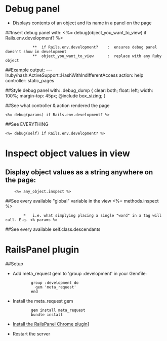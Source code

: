 Debug panel
===========

*   Displays contents of an object and its name in a panel on the page

##Insert debug panel with:
		<%= debug(object_you_want_to_view) if Rails.env.development? %>

				**  if Rails.env.development?    :  ensures debug panel doesn't show in development
				**  object_you_want_to_view      :  replace with any Ruby object

##Example output:
		--- !ruby/hash:ActiveSupport::HashWithIndifferentAccess
		action: help
		controller: static_pages

##Style debug panel with:
		.debug_dump {
		  clear: both;
		  float: left;
		  width: 100%;
		  margin-top: 45px;
		  @include box_sizing;
		}

##See what controller & action rendered the page

    <%= debug(params) if Rails.env.development? %>

##See EVERYTHING

    <%= debug(self) if Rails.env.development? %>


Inspect object values in view
=============================

## Display object values as a string anywhere on the page:
		<%= any_object.inspect %>

##See every available "global" variable in the view
    <%= methods.inspect %>

    		*   i.e. what simplying placing a single "word" in a tag will call. E.g. <% params %>

##See every available 
self.class.descendants


RailsPanel plugin
=================

##Setup

*   Add meta_request gem to 'group :development' in your Gemfile:

				group :development do
				  gem 'meta_request'
				end

*   Install the meta_request gem

				gem install meta_request
				bundle install

*   [Install the RailsPanel Chrome plugin](https://chrome.google.com/webstore/detail/railspanel/gjpfobpafnhjhbajcjgccbbdofdckggg)]

*   Restart the server